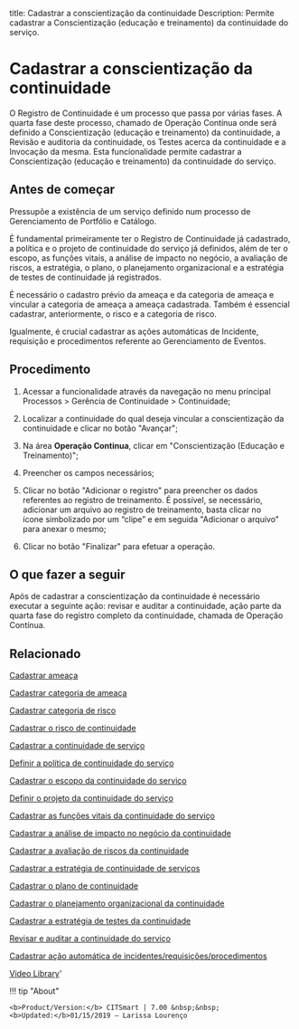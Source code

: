 title: Cadastrar a conscientização da continuidade
Description: Permite cadastrar a Conscientização (educação e treinamento) da continuidade do serviço.
# Cadastrar a conscientização da continuidade

O Registro de Continuidade é um processo que passa por várias fases. A quarta fase deste processo, chamado de Operação Contínua onde será definido a Conscientização (educação e treinamento) da continuidade, a Revisão e auditoria da continuidade, os Testes acerca da continuidade e a Invocação da mesma. Esta funcionalidade permite cadastrar a Conscientização (educação e treinamento) da continuidade do serviço.

Antes de começar
--------------------

Pressupõe a existência de um serviço definido num processo de Gerenciamento de
Portfólio e Catálogo.

É fundamental primeiramente ter o Registro de Continuidade já cadastrado, a
política e o projeto de continuidade do serviço já definidos, além de ter o
escopo, as funções vitais, a análise de impacto no negócio, a avaliação de
riscos, a estratégia, o plano, o planejamento organizacional e a estratégia de
testes de continuidade já registrados.

É necessário o cadastro prévio da ameaça e da categoria de ameaça e vincular a
categoria de ameaça a ameaça cadastrada. Também é essencial cadastrar,
anteriormente, o risco e a categoria de risco.

Igualmente, é crucial cadastrar as ações automáticas de Incidente, requisição e
procedimentos referente ao Gerenciamento de Eventos.

Procedimento
----------------

1.  Acessar a funcionalidade através da navegação no menu principal Processos \>
    Gerência de Continuidade \> Continuidade;

2.  Localizar a continuidade do qual deseja vincular a conscientização da
    continuidade e clicar no botão "Avançar";

3.  Na área **Operação Continua**, clicar em "Conscientização (Educação e
    Treinamento)";

4.  Preencher os campos necessários;

5.  Clicar no botão "Adicionar o registro" para preencher os dados referentes ao
    registro de treinamento. É possível, se necessário, adicionar um arquivo ao
    registro de treinamento, basta clicar no ícone simbolizado por um “clipe” e
    em seguida "Adicionar o arquivo" para anexar o mesmo;

6.  Clicar no botão "Finalizar" para efetuar a operação.

O que fazer a seguir
------------------------

Após de cadastrar a conscientização da continuidade é necessário executar a
seguinte ação: revisar e auditar a continuidade, ação parte da quarta fase do
registro completo da continuidade, chamada de Operação Contínua.

Relacionado
----------------

[Cadastrar ameaça](/pt-br/citsmart-7/processes/continuity/configuration/register-threat.html)

[Cadastrar categoria de ameaça](/pt-br/citsmart-7/processes/continuity/configuration/threat-category.html)

[Cadastrar categoria de risco](/pt-br/citsmart-7/processes/continuity/configuration/risk-category.html)

[Cadastrar o risco de continuidade](/pt-br/citsmart-7/processes/continuity/configuration/register-continuity-risk.html)

[Cadastrar a continuidade de serviço](/pt-br/citsmart-7/processes/continuity/use/register-service-continuity.html)

[Definir a política de continuidade do serviço](/pt-br/citsmart-7/processes/continuity/use/continuity-policy.html)

[Cadastrar o escopo da continuidade do serviço](/pt-br/citsmart-7/processes/continuity/use/service-continuity-scope.html)

[Definir o projeto da continuidade do serviço](/pt-br/citsmart-7/processes/continuity/use/service-continuity-project.html)

[Cadastrar as funções vitais da continuidade do serviço](/pt-br/citsmart-7/processes/continuity/use/continuity-vital-functions.html)

[Cadastrar a análise de impacto no negócio da continuidade](/pt-br/citsmart-7/processes/continuity/use/impact-analysis-continuity-business.html)

[Cadastrar a avaliação de riscos da continuidade](/pt-br/citsmart-7/processes/continuity/use/continuity-risk-evaluation.html)

[Cadastrar a estratégia de continuidade de serviços](/pt-br/citsmart-7/processes/continuity/use/service-continuity-strategy.html)

[Cadastrar o plano de continuidade](/pt-br/citsmart-7/processes/continuity/use/continuity-plan.html)

[Cadastrar o planejamento organizacional da continuidade](/pt-br/citsmart-7/processes/continuity/use/continuity-organizational-planning.html)

[Cadastrar a estratégia de testes da continuidade](/pt-br/citsmart-7/processes/continuity/use/continuity-test-registration.html)

[Revisar e auditar a continuidade do serviço](/pt-br/citsmart-7/processes/continuity/use/review-and-audit-continuity.html)

[Cadastrar ação automática de incidentes/requisições/procedimentos](/pt-br/citsmart-7/additional-features/automation-of-operation/configuration/register-automatic-actions-incident-request-procedure.html)

<i class='fa fa-youtube-play  fa-2x' style='color:#97ce17;vertical-align: middle;'> </i> [Video Library](https://www.youtube.com/playlist?list=PLB5qK2uzf2RPHLLyCQ9CqOeIt08azAa6k)'

!!! tip "About"

    <b>Product/Version:</b> CITSmart | 7.00 &nbsp;&nbsp;
    <b>Updated:</b>01/15/2019 – Larissa Lourenço

